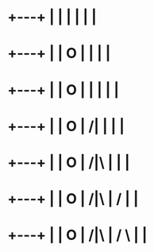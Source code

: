    +---+
   |   |
       |
       |
       |
       |
 =========

   +---+
   |   |
   O   |
       |
       |
       |
 =========


   +---+
   |   |
   O   |
   |   |
       |
       |
 =========



   +---+
   |   |
   O   |
  /|   |
       |
       |
 =========




   +---+
   |   |
   O   |
  /|\  |
       |
       |
 =========


   +---+
   |   |
   O   |
  /|\  |
  /    |
       |
 =========


   +---+
   |   |
   O   |
  /|\  |
  / \  |
       |
 =========